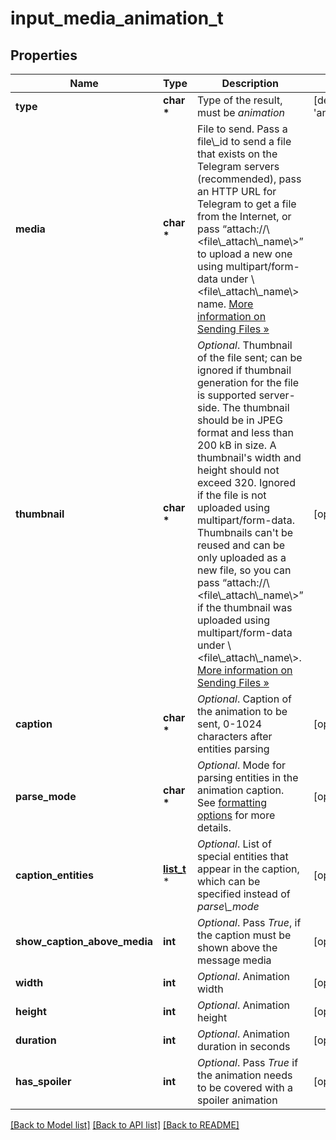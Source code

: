 # input_media_animation_t

## Properties
Name | Type | Description | Notes
------------ | ------------- | ------------- | -------------
**type** | **char \*** | Type of the result, must be *animation* | [default to 'animation']
**media** | **char \*** | File to send. Pass a file\\_id to send a file that exists on the Telegram servers (recommended), pass an HTTP URL for Telegram to get a file from the Internet, or pass “attach://\\&lt;file\\_attach\\_name\\&gt;” to upload a new one using multipart/form-data under \\&lt;file\\_attach\\_name\\&gt; name. [More information on Sending Files »](https://core.telegram.org/bots/api/#sending-files) | 
**thumbnail** | **char \*** | *Optional*. Thumbnail of the file sent; can be ignored if thumbnail generation for the file is supported server-side. The thumbnail should be in JPEG format and less than 200 kB in size. A thumbnail&#39;s width and height should not exceed 320. Ignored if the file is not uploaded using multipart/form-data. Thumbnails can&#39;t be reused and can be only uploaded as a new file, so you can pass “attach://\\&lt;file\\_attach\\_name\\&gt;” if the thumbnail was uploaded using multipart/form-data under \\&lt;file\\_attach\\_name\\&gt;. [More information on Sending Files »](https://core.telegram.org/bots/api/#sending-files) | [optional] 
**caption** | **char \*** | *Optional*. Caption of the animation to be sent, 0-1024 characters after entities parsing | [optional] 
**parse_mode** | **char \*** | *Optional*. Mode for parsing entities in the animation caption. See [formatting options](https://core.telegram.org/bots/api/#formatting-options) for more details. | [optional] 
**caption_entities** | [**list_t**](message_entity.md) \* | *Optional*. List of special entities that appear in the caption, which can be specified instead of *parse\\_mode* | [optional] 
**show_caption_above_media** | **int** | *Optional*. Pass *True*, if the caption must be shown above the message media | [optional] 
**width** | **int** | *Optional*. Animation width | [optional] 
**height** | **int** | *Optional*. Animation height | [optional] 
**duration** | **int** | *Optional*. Animation duration in seconds | [optional] 
**has_spoiler** | **int** | *Optional*. Pass *True* if the animation needs to be covered with a spoiler animation | [optional] 

[[Back to Model list]](../README.md#documentation-for-models) [[Back to API list]](../README.md#documentation-for-api-endpoints) [[Back to README]](../README.md)



